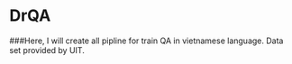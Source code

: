 # DrQA
###Here, I will create all pipline for train QA in vietnamese language. Data set provided by UIT.
